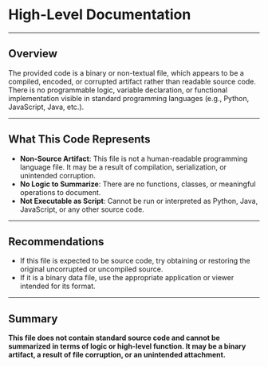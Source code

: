 # High-Level Documentation

---

## Overview

The provided code is a binary or non-textual file, which appears to be a compiled, encoded, or corrupted artifact rather than readable source code. There is no programmable logic, variable declaration, or functional implementation visible in standard programming languages (e.g., Python, JavaScript, Java, etc.).

---

## What This Code Represents

- **Non-Source Artifact**: This file is not a human-readable programming language file. It may be a result of compilation, serialization, or unintended corruption.
- **No Logic to Summarize**: There are no functions, classes, or meaningful operations to document.
- **Not Executable as Script**: Cannot be run or interpreted as Python, Java, JavaScript, or any other source code.

---

## Recommendations

- If this file is expected to be source code, try obtaining or restoring the original uncorrupted or uncompiled source.
- If it is a binary data file, use the appropriate application or viewer intended for its format.

---

## Summary

**This file does not contain standard source code and cannot be summarized in terms of logic or high-level function. It may be a binary artifact, a result of file corruption, or an unintended attachment.**